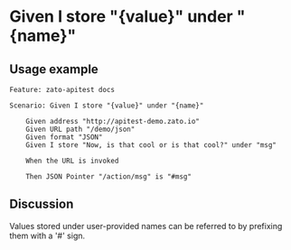 
Given I store "{value}" under "{name}"
=============================================================================================================

Usage example
-------------

```
Feature: zato-apitest docs

Scenario: Given I store "{value}" under "{name}"

    Given address "http://apitest-demo.zato.io"
    Given URL path "/demo/json"
    Given format "JSON"
    Given I store "Now, is that cool or is that cool?" under "msg"

    When the URL is invoked

    Then JSON Pointer "/action/msg" is "#msg"
```

Discussion
----------

Values stored under user-provided names can be referred to by prefixing them with a '#' sign.
